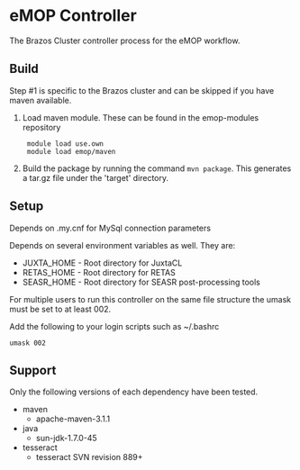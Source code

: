 # eMOP Controller

The Brazos Cluster controller process for the eMOP workflow.

## Build

Step #1 is specific to the Brazos cluster and can be skipped if you have maven available.

1. Load maven module.  These can be found in the emop-modules repository

        module load use.own
        module load emop/maven

2. Build the package by running the command `mvn package`.  This generates a tar.gz file under the 'target' directory.

## Setup

Depends on .my.cnf for MySql connection parameters

Depends on several environment variables as well. They are:

* JUXTA_HOME - Root directory for JuxtaCL
* RETAS_HOME - Root directory for RETAS
* SEASR_HOME - Root directory for SEASR post-processing tools

For multiple users to run this controller on the same file structure the umask must be set to at least 002.

Add the following to your login scripts such as ~/.bashrc

    umask 002

## Support

Only the following versions of each dependency have been tested.

* maven
  * apache-maven-3.1.1
* java
  * sun-jdk-1.7.0-45
* tesseract
  * tesseract SVN revision 889+
